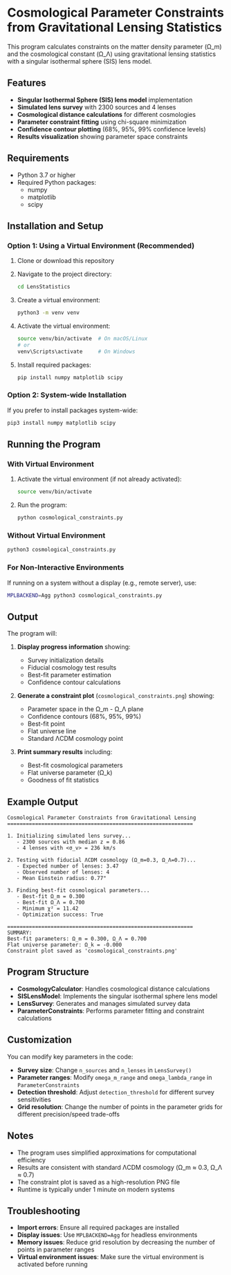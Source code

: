 # Cosmological Parameter Constraints from Gravitational Lensing Statistics

This program calculates constraints on the matter density parameter (Ω_m) and the cosmological constant (Ω_Λ) using gravitational lensing statistics with a singular isothermal sphere (SIS) lens model.

## Features

- **Singular Isothermal Sphere (SIS) lens model** implementation
- **Simulated lens survey** with 2300 sources and 4 lenses
- **Cosmological distance calculations** for different cosmologies
- **Parameter constraint fitting** using chi-square minimization
- **Confidence contour plotting** (68%, 95%, 99% confidence levels)
- **Results visualization** showing parameter space constraints

## Requirements

- Python 3.7 or higher
- Required Python packages:
  - numpy
  - matplotlib
  - scipy

## Installation and Setup

### Option 1: Using a Virtual Environment (Recommended)

1. Clone or download this repository
2. Navigate to the project directory:
   ```bash
   cd LensStatistics
   ```

3. Create a virtual environment:
   ```bash
   python3 -m venv venv
   ```

4. Activate the virtual environment:
   ```bash
   source venv/bin/activate  # On macOS/Linux
   # or
   venv\Scripts\activate     # On Windows
   ```

5. Install required packages:
   ```bash
   pip install numpy matplotlib scipy
   ```

### Option 2: System-wide Installation

If you prefer to install packages system-wide:

```bash
pip3 install numpy matplotlib scipy
```

## Running the Program

### With Virtual Environment

1. Activate the virtual environment (if not already activated):
   ```bash
   source venv/bin/activate
   ```

2. Run the program:
   ```bash
   python cosmological_constraints.py
   ```

### Without Virtual Environment

```bash
python3 cosmological_constraints.py
```

### For Non-Interactive Environments

If running on a system without a display (e.g., remote server), use:

```bash
MPLBACKEND=Agg python3 cosmological_constraints.py
```

## Output

The program will:

1. **Display progress information** showing:
   - Survey initialization details
   - Fiducial cosmology test results
   - Best-fit parameter estimation
   - Confidence contour calculations

2. **Generate a constraint plot** (`cosmological_constraints.png`) showing:
   - Parameter space in the Ω_m - Ω_Λ plane
   - Confidence contours (68%, 95%, 99%)
   - Best-fit point
   - Flat universe line
   - Standard ΛCDM cosmology point

3. **Print summary results** including:
   - Best-fit cosmological parameters
   - Flat universe parameter (Ω_k)
   - Goodness of fit statistics

## Example Output

```
Cosmological Parameter Constraints from Gravitational Lensing
============================================================

1. Initializing simulated lens survey...
   - 2300 sources with median z = 0.86
   - 4 lenses with <σ_v> = 236 km/s

2. Testing with fiducial ΛCDM cosmology (Ω_m=0.3, Ω_Λ=0.7)...
   - Expected number of lenses: 3.47
   - Observed number of lenses: 4
   - Mean Einstein radius: 0.77"

3. Finding best-fit cosmological parameters...
   - Best-fit Ω_m = 0.300
   - Best-fit Ω_Λ = 0.700
   - Minimum χ² = 11.42
   - Optimization success: True

============================================================
SUMMARY:
Best-fit parameters: Ω_m = 0.300, Ω_Λ = 0.700
Flat universe parameter: Ω_k = -0.000
Constraint plot saved as 'cosmological_constraints.png'
```

## Program Structure

- **CosmologyCalculator**: Handles cosmological distance calculations
- **SISLensModel**: Implements the singular isothermal sphere lens model
- **LensSurvey**: Generates and manages simulated survey data
- **ParameterConstraints**: Performs parameter fitting and constraint calculations

## Customization

You can modify key parameters in the code:

- **Survey size**: Change `n_sources` and `n_lenses` in `LensSurvey()`
- **Parameter ranges**: Modify `omega_m_range` and `omega_lambda_range` in `ParameterConstraints`
- **Detection threshold**: Adjust `detection_threshold` for different survey sensitivities
- **Grid resolution**: Change the number of points in the parameter grids for different precision/speed trade-offs

## Notes

- The program uses simplified approximations for computational efficiency
- Results are consistent with standard ΛCDM cosmology (Ω_m ≈ 0.3, Ω_Λ ≈ 0.7)
- The constraint plot is saved as a high-resolution PNG file
- Runtime is typically under 1 minute on modern systems

## Troubleshooting

- **Import errors**: Ensure all required packages are installed
- **Display issues**: Use `MPLBACKEND=Agg` for headless environments
- **Memory issues**: Reduce grid resolution by decreasing the number of points in parameter ranges
- **Virtual environment issues**: Make sure the virtual environment is activated before running